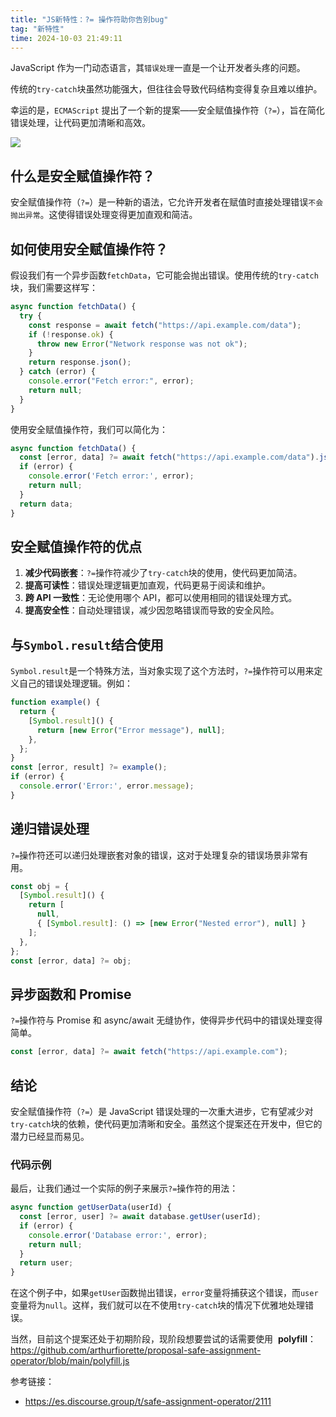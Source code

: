 ```yaml
---
title: "JS新特性：?= 操作符助你告别bug"
tag: "新特性"
time: 2024-10-03 21:49:11
---
```


JavaScript 作为一门动态语言，其`错误处理`一直是一个让开发者头疼的问题。

传统的`try-catch`块虽然功能强大，但往往会导致代码结构变得复杂且难以维护。

幸运的是，`ECMAScript` 提出了一个新的提案——安全赋值操作符（`?=`），旨在简化错误处理，让代码更加清晰和高效。

<img src="../imgs/83/01.webp" />

## 什么是安全赋值操作符？

安全赋值操作符（`?=`）是一种新的语法，它允许开发者在赋值时直接处理错误`不会抛出异常`。这使得错误处理变得更加直观和简洁。

## 如何使用安全赋值操作符？

假设我们有一个异步函数`fetchData`，它可能会抛出错误。使用传统的`try-catch`块，我们需要这样写：

```js
async function fetchData() {
  try {
    const response = await fetch("https://api.example.com/data");
    if (!response.ok) {
      throw new Error("Network response was not ok");
    }
    return response.json();
  } catch (error) {
    console.error("Fetch error:", error);
    return null;
  }
}
```

使用安全赋值操作符，我们可以简化为：

```js
async function fetchData() {
  const [error, data] ?= await fetch("https://api.example.com/data").json();
  if (error) {
    console.error('Fetch error:', error);
    return null;
  }
  return data;
}
```

## 安全赋值操作符的优点

1. **减少代码嵌套**：`?=`操作符减少了`try-catch`块的使用，使代码更加简洁。
2. **提高可读性**：错误处理逻辑更加直观，代码更易于阅读和维护。
3. **跨 API 一致性**：无论使用哪个 API，都可以使用相同的错误处理方式。
4. **提高安全性**：自动处理错误，减少因忽略错误而导致的安全风险。

## 与`Symbol.result`结合使用

`Symbol.result`是一个特殊方法，当对象实现了这个方法时，`?=`操作符可以用来定义自己的错误处理逻辑。例如：

```js
function example() {
  return {
    [Symbol.result]() {
      return [new Error("Error message"), null];
    },
  };
}
const [error, result] ?= example();
if (error) {
  console.error('Error:', error.message);
}
```

## 递归错误处理

`?=`操作符还可以递归处理嵌套对象的错误，这对于处理复杂的错误场景非常有用。

```js
const obj = {
  [Symbol.result]() {
    return [
      null,
      { [Symbol.result]: () => [new Error("Nested error"), null] }
    ];
  },
};
const [error, data] ?= obj;
```

## 异步函数和 Promise

`?=`操作符与 Promise 和 async/await 无缝协作，使得异步代码中的错误处理变得简单。

```js
const [error, data] ?= await fetch("https://api.example.com");
```

## 结论

安全赋值操作符（`?=`）是 JavaScript 错误处理的一次重大进步，它有望减少对`try-catch`块的依赖，使代码更加清晰和安全。虽然这个提案还在开发中，但它的潜力已经显而易见。

### 代码示例

最后，让我们通过一个实际的例子来展示`?=`操作符的用法：

```js
async function getUserData(userId) {
  const [error, user] ?= await database.getUser(userId);
  if (error) {
    console.error('Database error:', error);
    return null;
  }
  return user;
}
```

在这个例子中，如果`getUser`函数抛出错误，`error`变量将捕获这个错误，而`user`变量将为`null`。这样，我们就可以在不使用`try-catch`块的情况下优雅地处理错误。

当然，目前这个提案还处于初期阶段，现阶段想要尝试的话需要使用  **polyfill**：https://github.com/arthurfiorette/proposal-safe-assignment-operator/blob/main/polyfill.js

参考链接：

- https://es.discourse.group/t/safe-assignment-operator/2111
